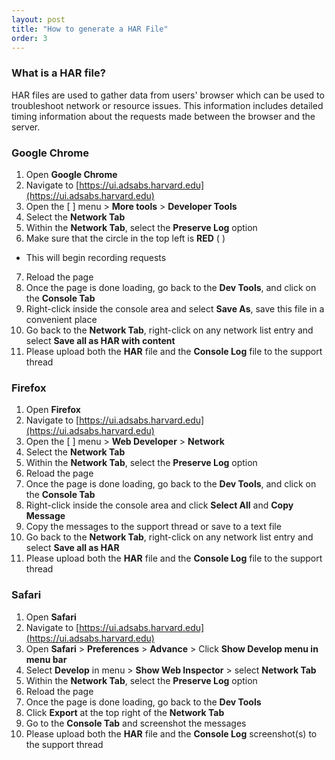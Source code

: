 ```yaml
---
layout: post
title: "How to generate a HAR File"
order: 3
---
```


### What is a HAR file?
HAR files are used to gather data from users' browser which can be used to troubleshoot network or resource issues.  This information includes detailed timing information about the requests made between the browser and the server.

### Google Chrome

1. Open __Google Chrome__
2. Navigate to [https://ui.adsabs.harvard.edu](https://ui.adsabs.harvard.edu)
3. Open the [ <i class="fa fa-ellipsis-v" aria-hidden="true"></i> ] menu > __More tools__ > __Developer Tools__
4. Select the __Network Tab__
5. Within the __Network Tab__, select the __Preserve Log__ option
6. Make sure that the circle in the top left is __RED__ ( <i class="fa fa-circle text-danger" aria-hidden="true"></i> ) 
 * This will begin recording requests
7. Reload the page
8. Once the page is done loading, go back to the __Dev Tools__, and click on the __Console Tab__
9. Right-click inside the console area and select __Save As__, save this file in a convenient place
10. Go back to the __Network Tab__, right-click on any network list entry and select __Save all as HAR with content__
11. Please upload both the __HAR__ file and the __Console Log__ file to the support thread

### Firefox

1. Open __Firefox__
2. Navigate to [https://ui.adsabs.harvard.edu](https://ui.adsabs.harvard.edu)
3. Open the [ <i class="fa fa-bars" aria-hidden="true"></i> ] menu > __Web Developer__ > __Network__
4. Select the __Network Tab__
5. Within the __Network Tab__, select the __Preserve Log__ option
7. Reload the page
8. Once the page is done loading, go back to the __Dev Tools__, and click on the __Console Tab__
9. Right-click inside the console area and click __Select All__ and __Copy Message__
10. Copy the messages to the support thread or save to a text file
10. Go back to the __Network Tab__, right-click on any network list entry and select __Save all as HAR__
11. Please upload both the __HAR__ file and the __Console Log__ file to the support thread

### Safari

1. Open __Safari__
2. Navigate to [https://ui.adsabs.harvard.edu](https://ui.adsabs.harvard.edu)
3. Open __Safari__ > __Preferences__ > __Advance__ > Click __Show Develop menu in menu bar__
4. Select __Develop__ in menu > __Show Web Inspector__ > select __Network Tab__
5. Within the __Network Tab__, select the __Preserve Log__ option
7. Reload the page
8. Once the page is done loading, go back to the __Dev Tools__
9. Click __Export__ at the top right of the __Network Tab__
10. Go to the __Console Tab__ and screenshot the messages
11. Please upload both the __HAR__ file and the __Console Log__ screenshot(s) to the support thread